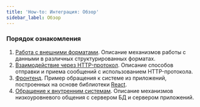 ```yaml
---
title: 'How-to: Интеграция: Обзор'
sidebar_label: Обзор
---
```


### Порядок ознакомления

1.  [Работа с внешними форматами](How-to_Working_with_external_formats.md). Описание механизмов работы с данными в различных структурированных форматах.
2.  [Взаимодействие через HTTP-протокол](How-to_Interaction_via_HTTP_protocol.md). Описание способов отправки и приема сообщений с использованием HTTP-протокола.
3.  [Фронтенд](How-to_Frontend.md). Пример обращения к системе из приложений, построенных на основе библиотеки [React](https://reactjs.org/).
4.  [Обращение к внутренним системам](How-to_Access_to_internal_systems.md). Описание механизмов низкоуровневого общения с сервером БД и сервером приложений.

  

  
